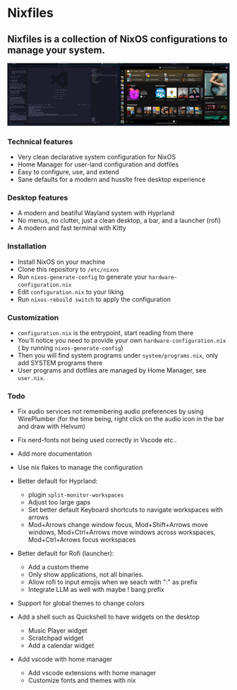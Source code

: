 # Nixfiles

## Nixfiles is a collection of NixOS configurations to manage your system.

![Nixfiles](./docs/screenshot.png)

### Technical features

- Very clean declarative system configuration for NixOS
- Home Manager for user-land configuration and dotfiles
- Easy to configure, use, and extend
- Sane defaults for a modern and husslte free desktop experience

### Desktop features

- A modern and beatiful Wayland system with Hyprland
- No menus, no clutter, just a clean desktop, a bar, and a launcher (rofi)
- A modern and fast terminal with Kitty

### Installation

- Install NixOS on your machine
- Clone this repository to `/etc/nixos`
- Run `nixos-generate-config` to generate your `hardware-configuration.nix`
- Edit `configuration.nix` to your liking
- Run `nixos-rebuild switch` to apply the configuration

### Customization

- `configuration.nix` is the entrypoint, start reading from there
- You'll notice you need to provide your own `hardware-configuration.nix` ( by running `nixos-generate-config`)
- Then you will find system programs under `system/programs.nix`, only add SYSTEM programs there
- User programs and dotfiles are managed by Home Manager, see `user.nix`.

### Todo

- Fix audio services not remembering audio preferences by using WirePlumber
  (for the time being, right click on the audio icon in the bar and draw with Helvum)
- Fix nerd-fonts not being used correctly in Vscode etc..
- Add more documentation
- Use nix flakes to manage the configuration

- Better default for Hyprland:

  - plugin `split-monitor-workspaces`
  - Adjust too large gaps
  - Set better default Keyboard shortcuts to navigate workspaces with arrows
  - Mod+Arrows change window focus, Mod+Shift+Arrows move windows, Mod+Ctrl+Arrows move windows across workspaces, Mod+Ctrl+Arrows focus workspaces

- Better default for Rofi (launcher):

  - Add a custom theme
  - Only show applications, not all binaries.
  - Allow rofi to input emojis when we seach with ":" as prefix
  - Integrate LLM as well with maybe ! bang prefix

- Support for global themes to change colors

- Add a shell such as Quickshell to have widgets on the desktop

  - Music Player widget
  - Scratchpad widget
  - Add a calendar widget

- Add vscode with home manager
  - Add vscode extensions with home manager
  - Customize fonts and themes with nix
